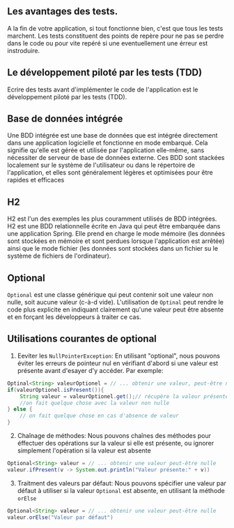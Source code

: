 ## Les avantages des tests.
A la fin de votre application, si tout fonctionne bien, c'est que tous les tests marchent.
Les tests constituent des points de repère pour ne pas se perdre dans le code ou pour vite repéré si une eventuellement une érreur est instroduire.

## Le développement piloté par les tests (TDD)
Ecrire des tests avant d'implémenter le code de l'application est le développement piloté par les tests (TDD).

## Base de données intégrée
Une BDD intégrée est une base de données que est intégrée directement dans une application logicielle et fonctionne en mode embarqué. Cela signifie qu'elle est gérée et utilisée par l'application elle-même, sans nécessiter de serveur de base de données externe. Ces BDD sont stackées localement sur le système de l'utilisateur ou dans le répertoire de l'application, et elles sont généralement légères et optimisées pour être rapides et efficaces

## H2 
H2 est l'un des exemples les plus couramment utilisés de BDD intégrées. H2 est une BDD relationnelle écrite en Java qui peut être embarquée dans une application Spring. Elle prend en charge le mode mémoire (les données sont stockées en mémoire et sont perdues lorsque l'application est arrêtée) ainsi que le mode fichier (les données sont stockées dans un fichier su le système de fichiers de l'ordinateur).



## Optional
`Optional` est une classe générique qui peut contenir soit une valeur non nulle, soit aucune valeur (c-à-d vide). L'utilisation de `Optinal` peut rendre le code plus explicite en indiquant clairement qu'une valeur peut être absente et en forçant les développeurs à traiter ce cas.

## Utilisations courantes de optional

1. Eeviter les `NullPointerException`:
En utilisant "optional", nous pouvons éviter les erreurs de pointeur nul en vérifiant d'abord si une valeur est présente avant d'esayer d'y accéder. Par exemple:
```java
Optinal<String> valeurOptionel = // ... obtenir une valeur, peut-être null
if(valeurOptionel.isPresent()){
    String valeur = valeurOptionel.get();// récupère la valeur présente 
    //on fait quelque chose avec la valeur non nulle 
} else {
    // on fait quelque chose en cas d'absence de valeur
}
```

2. Chaînage de méthodes:
Nous pouvons chaînes des méthodes pour éffectuer des opérations sur la valeur si elle est présente, ou ignorer simplement l'opération si la valeur est absente 
```java
Optional<String> valeur = // ... obtenir une valeur peut-être nulle
valeur.ifPresent(v -> System.out.println("Valeur présente:" + v))
```
 
3. Traitment des valeurs par défaut:
Nous pouvons spécifier une valeur par défaut à utiliser si la valeur `Optional` est absente, en utilisant la méthode `orElse`
```java
Optional<String> valeur = // ... obtenir une valeur peut-être nulle
valeur.orElse("Valeur par défaut")
```


